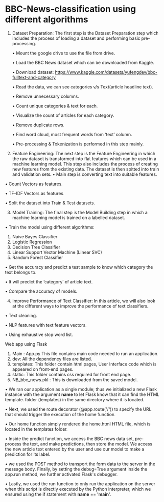 # BBC-News-classification using different algorithms

1. Dataset Preparation: The first step is the Dataset Preparation step which includes the process of loading a dataset and performing basic pre-processing. 

    •	Mount the google drive to use the file from drive.

    •	Load the BBC News dataset which can be downloaded from Kaggle.

    •	Download dataset: https://www.kaggle.com/datasets/yufengdev/bbc-fulltext-and-category

    •	Read the data, we can see categories v/s Text(article headline text).

    •	Remove unnecessary columns.

    •	Count unique categories & text for each.

    •	Visualize the count of articles for each category.

    •	Remove duplicate rows.

    •	Find word cloud, most frequent words from ‘text’ column.

    •	Pre-processing & Tokenization is performed in this step mainly.
  

2. Feature Engineering: The next step is the Feature Engineering in which the raw dataset is transformed into flat features which can be used in a machine learning model. This step also includes the process of creating new features from the existing data. The dataset is then spitted into train and validation sets.
  •	Main step is converting text into suitable features.
  
  •	Count Vectors as features.
  
  •	TF-IDF Vectors as features.
  
  •	Split the dataset into Train & Test datasets.

3. Model Training: The final step is the Model Building step in which a machine learning model is trained on a labelled dataset.

  •	Train the model using different algorithms:
  1.	Naive Bayes Classifier
  2.	Logistic Regression
  3.	Decision Tree Classifier
  4.	Linear Support Vector Machine (Linear SVC)
  5.	Random Forest Classifier
  
  •	Get the accuracy and predict a test sample to know which category the text belongs to.
  
  •	It will predict the ‘category’ of article text.
  
  •	Compare the accuracy of models.
  
  4. Improve Performance of Text Classifier: In this article, we will also look at the different ways to improve the performance of text classifiers.

  •	Text cleaning.
  
  •	NLP features with text feature vectors.
  
  •	Using exhaustive stop word list.

Web app using Flask

1.	Main : App.py 
This file contains main code needed to run an application.
2.	dev: All the dependency files are listed.
3.	templates: This folder contain html pages, User Interface code which is appeared on front-end pages.
4.	static: This folder contains css required for front end page.
5.	NB_bbc_news.pkl : This is downloaded from the saved model.

  •	We ran our application as a single module; thus we initialized a new Flask instance with the argument __name__ to let Flask know that it can find the HTML template.
 folder (templates) in the same directory where it is located.

  •	Next, we used the route decorator (@app.route('/')) to specify the URL that should trigger the execution of the home function.

  •	Our home function simply rendered the home.html HTML file, which is located in the templates folder.

  •	Inside the predict function, we access the BBC news data set, pre-process the text, and make predictions, then store the model. We access the new article text entered by the user and use our model to make a prediction for its label.

  •	we used the POST method to transport the form data to the server in the message body. Finally, by setting the debug=True argument inside the app.run method, we further activated Flask's debugger.

  •	Lastly, we used the run function to only run the application on the server when this script is directly executed by the Python interpreter, which we ensured using the if statement with __name__ == '__main__'.


